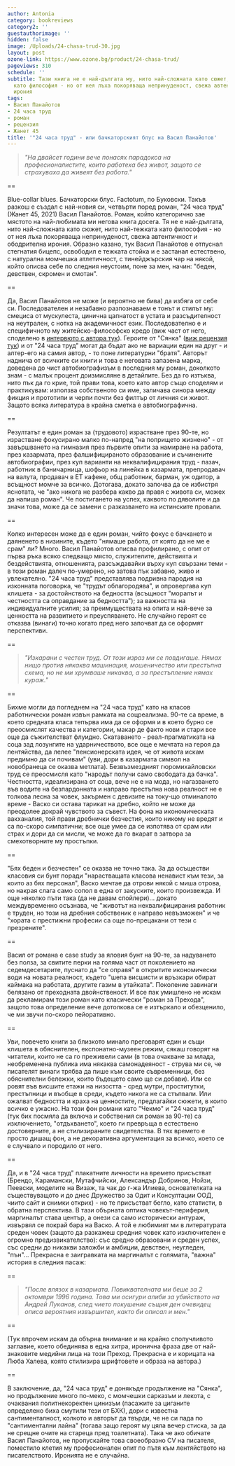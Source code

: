```yaml
---
author: Antonia
category: bookreviews
category2: ''
guestauthorimage: ''
hidden: false
image: /Uploads/24-chasa-trud-30.jpg
layout: post
ozone-link: https://www.ozone.bg/product/24-chasa-trud/
pageviews: 310
schedule: ''
subtitle: Тази книга не е най-дългата му, нито най-сложната като сюжет, нито най-тежката
  като философия - но от нея лъха покоряваща непринуденост, свежа автентичност и ободрителна
  ирония
tags:
- Васил Панайотов
- 24 часа труд
- роман
- рецензия
- Жанет 45
title: '"24 часа труд" - или бачкаторският блус на Васил Панайотов'
---
```


> *"На двайсет години вече понасях парадокса на професионалистите, които работеха без живот, защото се страхуваха да живеят без работа."*

\==

Blue-collar blues. Бачкаторски блус. Factotum, по Буковски. Такъв разкош е създал с най-новия си, четвърти поред роман, "24 часа труд" (Жанет 45, 2021) Васил Панайотов. Роман, който категорично зае мястото на най-любимата ми негова книга досега. Тя не е най-дългата, нито най-сложната като сюжет, нито най-тежката като философия - но от нея лъха покоряваща непринуденост, свежа автентичност и ободрителна ирония. Образно казано, тук Васил Панайотов е отпуснал стегнатия бицепс, освободил е тежката стойка и е застанал естествено, с натурална момчешка атлетичност, с тинейджърския чар на някой, който описва себе по следния неустоим, поне за мен, начин: "беден, девствен, скромен и смотан".

\==

Да, Васил Панайотов не може (и вероятно не бива) да избяга от себе си. Последователен и незабавно разпознаваем е тонът и стилът му: смециса от мускулеста, цинична цапнатост в устата и разсъдителност на неутрален, с нотка на академичност език. Последователно е и специфичното му житейско-философско кредо (виж част от него, споделено в [интервюто с автора тук](https://literaturnirazgovori.com/bookreviews/2020/07/31/11-26-%D1%81%D1%8F%D0%BD%D0%BA%D0%B0-%D0%B7%D0%B0-%D1%81%D0%B0%D0%BC%D0%BE%D1%83%D0%B1%D0%B8%D0%B9%D1%81%D1%82%D0%B2%D0%BE%D1%82%D0%BE-%D0%B2-%D1%82%D1%80%D0%B0%D0%B4%D0%B8%D1%86%D0%B8%D1%8F%D1%82%D0%B0-%D0%BD%D0%B0-%D0%BA%D0%B8%D1%80%D0%B8%D0%BB%D0%BE%D0%B2-%D0%BE%D1%82-%D0%B4%D0%BE%D1%81%D1%82%D0%BE%D0%B5%D0%B2%D1%81%D0%BA%D0%B8.html)). Героите от "Сянка" ([виж рецензия тук](https://literaturnirazgovori.com/bookreviews/2020/07/31/11-26-%D1%81%D1%8F%D0%BD%D0%BA%D0%B0-%D0%B7%D0%B0-%D1%81%D0%B0%D0%BC%D0%BE%D1%83%D0%B1%D0%B8%D0%B9%D1%81%D1%82%D0%B2%D0%BE%D1%82%D0%BE-%D0%B2-%D1%82%D1%80%D0%B0%D0%B4%D0%B8%D1%86%D0%B8%D1%8F%D1%82%D0%B0-%D0%BD%D0%B0-%D0%BA%D0%B8%D1%80%D0%B8%D0%BB%D0%BE%D0%B2-%D0%BE%D1%82-%D0%B4%D0%BE%D1%81%D1%82%D0%BE%D0%B5%D0%B2%D1%81%D0%BA%D0%B8.html)) и от "24 часа труд" могат да бъдат ако не вариации един на друг - и алтер-его на самия автор, - то поне литературни "братя". Авторът наднича от всичките си книги и това е неговата запазена марка, доведена до чист автобиографизъм в последния му роман, доколкото знам - с малък процент доизмисляне в детайлите. Без да го изтъква, нито пък да го крие, той прави това, което като автор също споделям и практикувам: използва собственото си име, заличава синора между фикция и прототипи и черпи почти без филтър от личния си живот. Защото всяка литература в крайна сметка е автобиографична. 

\==

Резултатът е един роман за (трудовото) израстване през 90-те, но израстване фокусирано малко по-напред "на попрището жизнено" - от завършването на гимназия през първите опити за намиране на работа, през казармата, през фалшифицираното образование и съчинените автобиографии, през куп варианти на неквалифицирания труд - пазач, работник в баничарница, шофьор на линейка в казармата, препродавач на валута, продавач в ЕТ кафене, общ работник, барман, уж одитор, а всъщност момче за всичко. Дотогава, докато започва да се избистря яснотата, че "ако никога не разбера какво да правя с живота си, можех да напиша роман". Че постигането на успех, каквото по дяволите и да значи това, може да се замени с разказването на истинските провали.

\==

Колко интересен може да е един роман, чийто фокус е бачкането и даяненето в низините, където "нямаше работа, от която да не ме е срам" ли? Много. Васил Панайотов описва профилирано, с опит от първа ръка всяко следващо място, служителите, действията и бездействията, отношенията, разсъждавайки върху куп свързани теми - в този роман далеч по-умерено, но затова пък забавно, живо и увлекателно. "24 часа труд" представлява подривна пародия на изконната поговорка, че "трудът облагородява", и опровергава куп клишета - за достойнството на бедността (всъщност "моралът и честността са оправдание за бедността"); за важността на индивидуалните усилия; за преимуществата на опита и най-вече за ценността на развитието и преуспяването. Не случайно героят се отказва (винаги) точно когато пред него започват да се оформят перспективи. 

\==

> *"Изкарани с честен труд. От този израз ми се повдигаше. Нямах нищо против някаква машинация, мошеничество или престъпна схема, но не ми хрумваше никаква, а за престъпление нямах кураж."*

\==

Бихме могли да погледнем на "24 часа труд" като на класов работнически роман извън рамката на соцреализма. 90-те са време, в което средната класа тепърва има да се оформя и в което бурно се преосмислят качества и категории, макар де факто нови и стари все още да съжителстват флуидно. Скатаването - реал-прагматиката на соца зад лозунгите на ударничеството, все още е мечтата на героя да лентяйства, да лелее "пенсионерската идея, че от живота искам предимно да си почивам" (уви, дори в казармата символ на новобранеца се оказва метлата). Безвъзмездният гюромихайловски труд се преосмисля като "народът получи само свободата да бачка". Честността, идеализирана от соца, вече не е на мода, но нагазването във водите на безпардонната и направо престъпна нова реалност не е толкова лесна за човек, закърмен с девизите на току-що отминалото време - Васко си остава тарикат на дребно, който не може да преодолее докрай чувството за съвест. На фона на икономическата вакханалия, той прави дребнички безчестия, които никому не вредят и са по-скоро симпатични; все още умее да се изпотява от срам или страх и дори да си мисли, че може да го вкарат в затвора за смехотворните му простъпки. 

\==

"Бях беден и безчестен" се оказва не точно така. За да осъществи класовия си бунт поради "нарастващата класова ненавист към тези, за които аз бях персонал", Васко мечтае да отрови някой с миша отрова, но накрая слага само сопол в една от закуските, които произвежда. И още няколко пъти така (да не давам спойлери)... докато междувременно осъзнава, че "животът на неквалифицирания работник е труден, но този на дребния собственик е направо невъзможен" и че "хората с престижни професии са още по-прецакани от тези с презрените".

\==

Васил от романа е case study за яловия бунт на 90-те, за надуването без полза, за свитите перки на голяма част от поколението на седемдесетарите, пуснато да "се оправя" в откритите икономически води на новата реалност, където "шепа висшисти и връзкари обират каймака на работата, другите газим в утайката". Поколение завинаги белязано от преходната двойнственост. И все пак умишлено не искам да рекламирам този роман като класически "роман за Прехода", защото това определение вече дотолкова се е изтъркало и обезценило, че ми звучи по-скоро пейоративно. 

\==

Уви, повечето книги за близкото минало преговарят един и същи клишета в обяснителен, експонатно-музеен режим, сякаш говорят на читатели, които не са го преживели сами (в това очакване за млада, необременена публика има някаква самонадеяност - струва ми се, че писателят винаги трябва да пише към своите съвременници, без обяснителни бележки, които бъдещето само ще си добави). Или се ровят във висшите етажи на низостта - сред мутри, проститутки, престъпници и въобще в среди, където никога не са стъпвали. Или ожалват бедността и краха на ценностите, предлагайки сюжети, в които всичко е ужасно. На този фон романи като "Чекмо" и "24 часа труд" (тук бих посмяла да включа и собствения си роман за 90-те) са изключението, "отдъхването", което ги превръща в естествено достоверните, а не стилизираните свидетелства. В тях времето е просто дишащ фон, а не декоративна аргументация за всичко, което се е случвало и породило от него.  

\==

Да, и в "24 часа труд" плакатните личности на времето присъстват (Брендо, Карамански, Мутафчийски, Александър Добринов, Нойзи, Пеевски, моделите на Визаж, та чак до г-жа Илиева, основателката на съществуващото и до днес Дружество за Одит и Консултации ООД, чиито сайт и снимки открих) - но те присъстват бегло, като статисти, в обратна перспектива. В тази обърната оптика човекът-периферия, маргиналът става център, а онези са само исторически антураж, извървял се покрай бара на Васко. А той е любимият ми в литературата среден човек (защото да разкажеш средния човек като изключителен е огромно предизвикателство): със средно образовани и среден успех, със средни до никакви заложби и амбиции, девствен, неугледен, "пън"... Прекрасна е заигравката на маргиналът с голямата, "важна" история в следния пасаж: 

\==

> *"После влязох в казармата. Повиквателната ми беше за 2 октомври 1996 година. Това ми осигури алиби за убийството на Андрей Луканов, след чието покушение същия ден очевидец описа вероятния извършител, както би описал и мен."*

\==

(Тук впрочем искам да обърна внимание и на крайно сполучливото заглавие, което обединява в една хитра, иронична фраза две от най-знаковите медийни лица на този Преход. Прекрасна е и корицата на Люба Халева, която стилизира шрифтовете и образа на автора.)

\==

В заключение, да, "24 часа труд" е донякъде продължение на "Сянка", но продължение много по-меко, с момчешки сарказъм и лекота, с очаквания политнекоректен цинизъм (пасажите за циганите определено биха смутили тези от БХК), дори с известна сантименталност, колкото и авторът да твърди, че не си пада по "сантиментални лайна" (тогава защо героят му цяла вечер стиска, за да не срещне очите на стареца пред тоалетната). Така че ако обичате Васил Панайотов, не пропускайте това своеoбразно CV на писателя, поместило клетия му професионален опит по пътя към лентяйството на писателството. Иронията не е случайна.